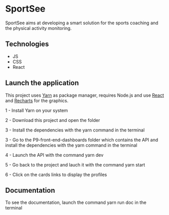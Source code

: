 # SportSee

SportSee aims at developing a smart solution for the sports coaching and the physical activity monitoring.

## Technologies

- JS
- CSS
- React

## Launch the application

This project uses [Yarn](https://yarnpkg.com/) as package manager, requires Node.js and use [React](https://reactjs.org/) and [Recharts](https://recharts.org/) for the graphics.

1 - Install Yarn on your system

2 - Download this project and open the folder

3 - Install the dependencies with the yarn command in the terminal

3 - Go to the P9-front-end-dashboards folder which contains the API and install the dependencies with the yarn command in the terminal

4 - Launch the API with the command yarn dev

5 - Go back to the project and lauch it with the command yarn start

6 - Click on the cards links to display the profiles

## Documentation

To see the documentation, launch the command yarn run doc in the terminal
